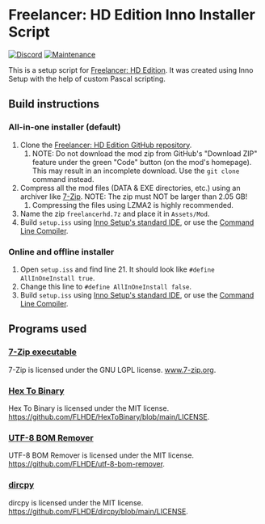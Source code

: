 # Freelancer: HD Edition Inno Installer Script
[![Discord](https://badgen.net/badge/icon/discord?icon=discord&label)](https://discord.gg/ScqgYuFqmU)
[![Maintenance](https://img.shields.io/badge/Maintained%3F-yes-green.svg)](https://GitHub.com/oliverpechey/Freelancer-hd-edition-install-script/graphs/commit-activity)

This is a setup script for [Freelancer: HD Edition](https://github.com/BC46/freelancer-hd-edition). It was created using Inno Setup with the help of custom Pascal scripting.

## Build instructions
### All-in-one installer (default)
1. Clone the [Freelancer: HD Edition GitHub repository](https://github.com/BC46/freelancer-hd-edition).
    1. NOTE: Do not download the mod zip from GitHub's "Download ZIP" feature under the green "Code" button (on the mod's homepage). This may result in an incomplete download. Use the `git clone` command instead.
2. Compress all the mod files (DATA & EXE directories, etc.) using an archiver like [7-Zip](https://www.7-zip.org/). NOTE: The zip must NOT be larger than 2.05 GB!
    1. Compressing the files using LZMA2 is highly recommended.
3. Name the zip `freelancerhd.7z` and place it in `Assets/Mod`.
4. Build `setup.iss` using [Inno Setup's standard IDE](https://jrsoftware.org/isinfo.php), or use the [Command Line Compiler](https://jrsoftware.org/ishelp/index.php?topic=compilercmdline).

### Online and offline installer
1. Open `setup.iss` and find line 21. It should look like `#define AllInOneInstall true`.
2. Change this line to `#define AllInOneInstall false`.
3. Build `setup.iss` using [Inno Setup's standard IDE](https://jrsoftware.org/isinfo.php), or use the [Command Line Compiler](https://jrsoftware.org/ishelp/index.php?topic=compilercmdline).

## Programs used
### [7-Zip executable](https://www.7-zip.org/download.html)
7-Zip is licensed under the GNU LGPL license. www.7-zip.org.

### [Hex To Binary](https://github.com/FLHDE/HexToBinary)
Hex To Binary is licensed under the MIT license. https://github.com/FLHDE/HexToBinary/blob/main/LICENSE.

### [UTF-8 BOM Remover](https://github.com/FLHDE/utf-8-bom-remover)
UTF-8 BOM Remover is licensed under the MIT license. https://github.com/FLHDE/utf-8-bom-remover.

### [dircpy](https://github.com/FLHDE/dircpy)
dircpy is licensed under the MIT license. https://github.com/FLHDE/dircpy/blob/main/LICENSE.

